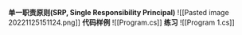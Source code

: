 **单一职责原则(SRP, Single Responsibility Principal)**
![[Pasted image 20221125151124.png]]
**代码样例**
![[Program.cs]]
**练习**
![[Program 1.cs]]